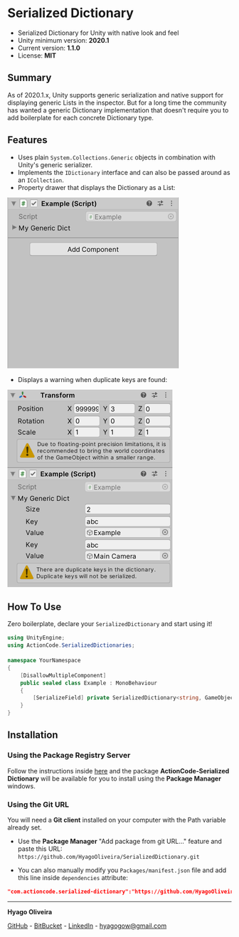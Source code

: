 # Serialized Dictionary

* Serialized Dictionary for Unity with native look and feel
* Unity minimum version: **2020.1**
* Current version: **1.1.0**
* License: **MIT**

## Summary

As of 2020.1.x, Unity supports generic serialization and native support for displaying generic Lists in the inspector. 
But for a long time the community has wanted a generic Dictionary implementation that doesn't require you to add boilerplate for each concrete Dictionary type.

## Features

* Uses plain ``System.Collections.Generic`` objects in combination with Unity's generic serializer.
* Implements the ``IDictionary`` interface and can also be passed around as an ``ICollection``.
* Property drawer that displays the Dictionary as a List:

![](/Docs~/Inspector.gif)

* Displays a warning when duplicate keys are found:

![](/Docs~/InspectorWithDuplicateKeys.PNG)


## How To Use

Zero boilerplate, declare your ``SerializedDictionary`` and start using it!

```csharp
using UnityEngine;
using ActionCode.SerializedDictionaries;

namespace YourNamespace
{
    [DisallowMultipleComponent]
    public sealed class Example : MonoBehaviour
    {
        [SerializeField] private SerializedDictionary<string, GameObject> myGenericDict;
    }
}
```

## Installation

### Using the Package Registry Server

Follow the instructions inside [here](https://cutt.ly/ukvj1c8) and the package **ActionCode-Serialized Dictionary** 
will be available for you to install using the **Package Manager** windows.

### Using the Git URL

You will need a **Git client** installed on your computer with the Path variable already set. 

- Use the **Package Manager** "Add package from git URL..." feature and paste this URL: `https://github.com/HyagoOliveira/SerializedDictionary.git`

- You can also manually modify you `Packages/manifest.json` file and add this line inside `dependencies` attribute: 

```json
"com.actioncode.serialized-dictionary":"https://github.com/HyagoOliveira/SerializedDictionary.git"
```

---

**Hyago Oliveira**

[GitHub](https://github.com/HyagoOliveira) -
[BitBucket](https://bitbucket.org/HyagoGow/) -
[LinkedIn](https://www.linkedin.com/in/hyago-oliveira/) -
<hyagogow@gmail.com>
